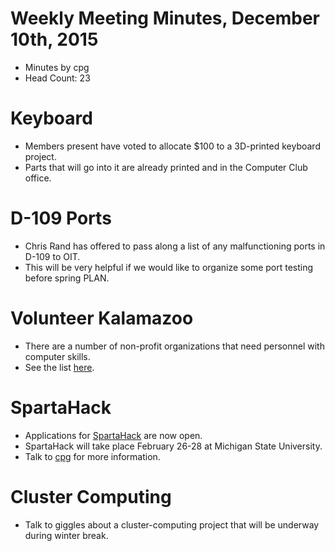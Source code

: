 # Weekly Meeting Minutes, December 10th, 2015

- Minutes by cpg
- Head Count: 23

# Keyboard

- Members present have voted to allocate $100 to a 3D-printed keyboard project.
- Parts that will go into it are already printed and in the Computer Club office.

# D-109 Ports

- Chris Rand has offered to pass along a list of any malfunctioning ports in D-109 to OIT.
- This will be very helpful if we would like to organize some port testing before spring PLAN.

# Volunteer Kalamazoo

- There are a number of non-profit organizations that need personnel with computer skills.
- See the list [here](http://www.mlive.com/living/kalamazoo/index.ssf/2015/12/volunteer_kalamazoo_computer_h.html).

# SpartaHack

- Applications for [SpartaHack](https://www.spartahack.com/) are now open.
- SpartaHack will take place February 26-28 at Michigan State University.
- Talk to [cpg](mailto:cpgillem@gmail.com) for more information.

# Cluster Computing

- Talk to giggles about a cluster-computing project that will be underway during winter break.
